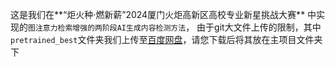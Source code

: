 
这是我们在**“炬火种·燃新薪”2024厦门火炬高新区高校专业新星挑战大赛** 中实现的`图注意力检索增强的两阶段AI生成内容检测方法`，
由于git大文件上传的限制，其中`pretrained_best`文件夹我们上传至[百度网盘](https://pan.baidu.com/s/1_1UEOKBfp36iufE2q0ZCZg?pwd=8888)，请您下载后将其放在主项目文件夹下
